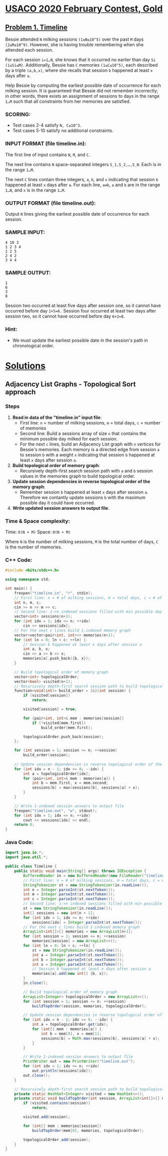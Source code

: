 # [USACO 2020 February Contest, Gold](http://www.usaco.org/index.php?page=feb20results)
## [Problem 1. Timeline](http://www.usaco.org/index.php?page=viewproblem2&cpid=1017)

Bessie attended `N` milking sessions `(1≤N≤10^5)` over the past `M` days `(2≤M≤10^9)`. However, she is having trouble remembering when she attended each session.

For each session `i=1…N`, she knows that it occurred no earlier than day `Si (1≤Si≤M)`. Additionally, Bessie has `C` memories `(1≤C≤10^5)`, each described by a triple `(a,b,x)`, where she recalls that session `b` happened at least `x` days after `a`.

Help Bessie by computing the earliest possible date of occurrence for each milking session. It is guaranteed that Bessie did not remember incorrectly; in other words, there exists an assignment of sessions to days in the range `1…M` such that all constraints from her memories are satisfied.

### SCORING:
- Test cases 2-4 satisfy `N, C≤10^3`.
- Test cases 5-10 satisfy no additional constraints.

### INPUT FORMAT (file timeline.in):

The first line of input contains `N`, `M`, and `C`.

The next line contains `N` space-separated integers `S_1,S_2,…,S_N`. Each is in the range `1…M`.

The next `C` lines contain three integers, `a`, `b`, and `x` indicating that session `b` happened at least `x` days after `a`. For each line, `a≠b`, `a` and `b` are in the range `1…N`, and `x` is in the range `1…M`.

### OUTPUT FORMAT (file timeline.out):

Output `N` lines giving the earliest possible date of occurrence for each session.

### SAMPLE INPUT:

```
4 10 3
1 2 3 4
1 2 5
2 4 2
3 4 4
```

### SAMPLE OUTPUT:

```
1
6
3
8
```

Session two occurred at least five days after session one, so it cannot have occurred before day `1+5=6.` Session four occurred at least two days after session two, so it cannot have occurred before day `6+2=8`.

### Hint:
- We must update the earliest possible date in the session's path in chronological order.

# [Solutions](https://github.com/Reddimus/USACO_notes/tree/main/Graphs/Gold/P1_2020-Timeline)

## Adjacency List Graphs - Topological Sort approach

### Steps
1. **Read in data of the "timeline.in" input file**:
    - First line: `n` = number of milking sessions, `m` = total days, `c` = number of memories
    - Second line: Build a sessions array of size `n` that contains the minimum possible day milked for each session.
    - For the next `c` lines, build an Adjacency List graph with `n` vertices for Bessie's memories. Each memory is a directed edge from session `a` to session `b` with a weight `x` indicating that session `b` happened at least `x` days after session `a`.
2. **Build topological order of memory graph**:
    - Recursively depth-first search session path with `a` and `b` session values in the memories graph to build topological order.
3. **Update session dependencies in reverse topological order of the memory graph**:
    - Remember session `b` happened at least `x` days after session `a`. Therefore we contantly update sessions `b` with the maximum possible day it could have occurred.
4. **Write updated session answers to output file**.

### Time & Space complexity:
Time: `O(N + M)`
Space: `O(N + M)`

Where `N` is the number of milking sessions, `M` is the total number of days, `C` is the number of memories.

### C++ Code:
```cpp
#include <bits/stdc++.h>

using namespace std;

int main() {
	freopen("timeline.in", "r", stdin);
	// First line: n = # of milking sessions, m = total days, c = # of memories
	int n, m, c;
	cin >> n >> m >> c;
	// Second line: 1->n indexed sessions filled with min possible day milked 
	vector<int> sessions(n+1);
	for (int idx = 1; idx <= n; ++idx) 
		cin >> sessions[idx];
	// For the next c lines build 1-indexed memory graph
	vector<vector<pair<int, int>>> memories(n+1);
	for (int ln = 0; ln < c; ++ln) {
		// Session b happened at least x days after session a
		int a, b, x;
		cin >> a >> b >> x;
		memories[a].push_back({b, x});
	}

	// Build topological order of memory graph
	vector<int> topologicalOrder;
	vector<bool> visited(n+1);
	// Recursively depth-first search session path to build topological order
	function<void(int)> build_order = [&](int session) {
		if (visited[session]) 
			return;

		visited[session] = true;

		for (pair<int, int>& mem : memories[session]) 
			if (!visited[mem.first])
				build_order(mem.first);

		topologicalOrder.push_back(session);
	};

	for (int session = 1; session <= n; ++session) 
		build_order(session);
	
	// Update session dependencies in reverse topological order of the memory graph
	for (int idx = n - 1; idx >= 0; --idx) {
		int a = topologicalOrder[idx];
		for (pair<int, int>& mem : memories[a]) {
			int b = mem.first, x = mem.second;
			sessions[b] = max(sessions[b], sessions[a] + x);
		}
	}

	// Write 1-indexed session answers to output file
	freopen("timeline.out", "w", stdout);
	for (int idx = 1; idx <= n; ++idx) 
		cout << sessions[idx] << endl;
	return 0;
}
```

### Java Code:
```java
import java.io.*;
import java.util.*;

public class Timeline {
	public static void main(String[] args) throws IOException {
		BufferedReader in = new BufferedReader(new FileReader("timeline.in"));
		// First line: n = # of milking sessions, m = total days, c = # of memories
		StringTokenizer st = new StringTokenizer(in.readLine());
		int n = Integer.parseInt(st.nextToken());
		int m = Integer.parseInt(st.nextToken());
		int c = Integer.parseInt(st.nextToken());
		// Second line: 1->n indexed sessions filled with min possible day milked 
		st = new StringTokenizer(in.readLine());
		int[] sessions = new int[n + 1];
		for (int idx = 1; idx <= n; ++idx) 
			sessions[idx] = Integer.parseInt(st.nextToken());
		// For the next c lines build 1-indexed memory graph
		ArrayList<int[]>[] memories = new ArrayList[n+1];
		for (int session = 1; session <= n; ++session)
			memories[session] = new ArrayList<>();
		for (int ln = 0; ln < c; ++ln) {
			st = new StringTokenizer(in.readLine());
			int a = Integer.parseInt(st.nextToken());
			int b = Integer.parseInt(st.nextToken());
			int x = Integer.parseInt(st.nextToken());
			// Session b happened at least x days after session a
			memories[a].add(new int[] {b, x});
		}
		in.close();

		// Build topological order of memory graph
		ArrayList<Integer> topologicalOrder = new ArrayList<>();
		for (int session = 1; session <= n; ++session) 
			buildTopOrder(session, memories, topologicalOrder);

		// Update session dependencies in reverse topological order of the memory graph
		for (int idx = n - 1; idx >= 0; --idx) {
			int a = topologicalOrder.get(idx);
			for (int[] mem : memories[a]) {
				int b = mem[0], x = mem[1];
				sessions[b] = Math.max(sessions[b], sessions[a] + x);
			}
		}

		// Write 1-indexed session answers to output file
		PrintWriter out = new PrintWriter("timeline.out");
		for (int idx = 1; idx <= n; ++idx) 
			out.println(sessions[idx]);
		out.close();
	}

	// Recursively depth-first search session path to build topological order
	private static HashSet<Integer> visited = new HashSet<>();
	private static void buildTopOrder(int session, ArrayList<int[]>[] memories, ArrayList<Integer> topologicalOrder) {
		if (visited.contains(session))
			return;

		visited.add(session);

		for (int[] mem : memories[session]) 
			buildTopOrder(mem[0], memories, topologicalOrder);

		topologicalOrder.add(session);
	}
}
```